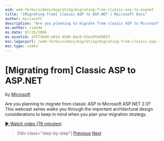```yaml
---
uid: web-forms/videos/migrating/migrating-from-classic-asp-to-aspnet
title: "[Migrating from] Classic ASP to ASP.NET | Microsoft Docs"
author: microsoft
description: "Are you planning to migrate from classic ASP to Microsoft ASP.NET 2.0? This webcast series walks you through the important architectural design consideration..."
ms.author: riande
ms.date: 07/25/2006
ms.assetid: af5736dd-e01d-45d6-8ac0-01ec0fe49023
msc.legacyurl: /web-forms/videos/migrating/migrating-from-classic-asp-to-aspnet
msc.type: video
---
```

# [Migrating from] Classic ASP to ASP.NET

by [Microsoft](https://github.com/microsoft)

Are you planning to migrate from classic ASP to Microsoft ASP.NET 2.0? This webcast series walks you through the important architectural design considerations to keep in mind when you plan your migration strategy.

[&#9654; Watch video (78 minutes)](https://channel9.msdn.com/Blogs/ASP-NET-Site-Videos/migrating-from-classic-asp-to-aspnet)

> [!div class="step-by-step"]
> [Previous](intro-to-aspnet-20-user-interface-elements.md)
> [Next](intro-to-aspnet-for-jsp-developers-welcome-to-aspnet-20.md)
